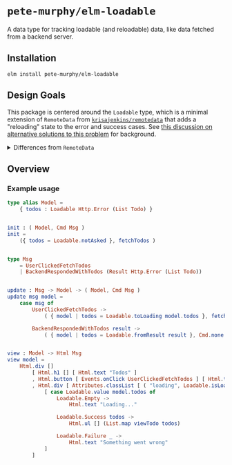 <!-- {{REPLACE ALL THE SECTIONS SURROUNDED BY DOUBLE `{}`'s }}

{{Set the description of your github project to the following format

{{TAGLINE}} {{LINK-TO-PACKAGE}}

Example:

Create styles that don't mysteriously break! http://package.elm-lang.org/packages/mdgriffith/stylish-elephants/latest

}} -->

# `pete-murphy/elm-loadable`

<!-- {{Copy Paste badge from Travis here.

See the [elm-test Github page](https://github.com/elm-community/elm-test) for instructions on how to set up Travis with an Elm project.
}}

{{
Example:
[![Build Status](https://travis-ci.org/dillonkearns/graphqelm.svg?branch=master)](https://travis-ci.org/dillonkearns/graphqelm) }} -->

A data type for tracking loadable (and reloadable) data, like data fetched from a backend server.

<!-- {{Replace link below with the simplest meaningful demo of your Elm package on https://ellie-app.com/ }}

See an [example in action on Ellie]({{YOUR LINK HERE}}). -->

<!-- See more end-to-end example code in the `examples/` folder. -->

## Installation

```
elm install pete-murphy/elm-loadable
```

## Design Goals

This package is centered around the `Loadable` type, which is a minimal extension of `RemoteData` from [`krisajenkins/remotedata`](https://package.elm-lang.org/packages/krisajenkins/remotedata/latest) that adds a "reloading" state to the error and success cases. See [this discussion on alternative solutions to this problem](https://github.com/krisajenkins/remotedata/issues/9) for background.

<details><summary>Differences from <code>RemoteData</code></summary>

`RemoteData e a` is a sum type defined as

```elm
type RemoteData e a
    = NotAsked
    | Loading
    | Failure e
    | Success a
```

As the "sum type" name implies, we can think of this type as having $$2 + e + a$$ inhabitants (see [_The algebra (and calculus!) of algebraic data types_](https://codewords.recurse.com/issues/three/algebra-and-calculus-of-algebraic-data-types)). Under this lens, `Loadable e a` is a _product of sums_ represented internally as

```elm
type Value e a
    = Empty
    | Failure e
    | Success a
```

with a `loading : Boolean` added to all cases. Expressed algebraically, `Value` is $$1 + e + a$$ (very similar to `RemoteData`) and `Loadable` is the product of that sum _and_ `Bool`'s 2 inhabitants: $$2 \times (1 + e + a)$$ or $$2 + 2e + 2a$$ (compare to `RemoteData`'s $$2 + e + a$$).

You can losslessly convert from `RemoteData` to `Loadable`

```elm
remoteDataToLoadable : RemoteData e a -> Loadable e a
remoteDataToLoadable remoteData =
    case remoteData of
        RemoteData.NotAsked ->
            Loadable.notAsked

        RemoteData.Loading ->
            Loadable.loading

        RemoteData.Success a ->
            Loadable.succeed a

        RemoteData.Failure e ->
            Loadable.fail e
```

Going the other direction just means discarding the loading state in the success & error cases.

```elm
loadableToRemoteData : Loadable e a -> RemoteData e a
loadableToRemoteData loadable =
    case ( Loadable.value loadable, Loadable.isLoading loadable ) of
        ( Loadable.Empty, False ) ->
            RemoteData.NotAsked

        ( Loadable.Empty, True ) ->
            RemoteData.Loading

        ( Loadable.Success a, _ ) ->
            RemoteData.Success a

        ( Loadable.Failure e, _ ) ->
            RemoteData.Failure e
```

</details>

## Overview

### Example usage

```elm
type alias Model =
    { todos : Loadable Http.Error (List Todo) }


init : ( Model, Cmd Msg )
init =
    ({ todos = Loadable.notAsked }, fetchTodos )


type Msg
    = UserClickedFetchTodos
    | BackendRespondedWithTodos (Result Http.Error (List Todo))


update : Msg -> Model -> ( Model, Cmd Msg )
update msg model =
    case msg of
        UserClickedFetchTodos ->
            ( { model | todos = Loadable.toLoading model.todos }, fetchTodos )

        BackendRespondedWithTodos result ->
            ( { model | todos = Loadable.fromResult result }, Cmd.none )


view : Model -> Html Msg
view model =
    Html.div []
        [ Html.h1 [] [ Html.text "Todos" ]
        , Html.button [ Events.onClick UserClickedFetchTodos ] [ Html.text "Fetch Todos" ]
        , Html.div [ Attributes.classList [ ( "loading", Loadable.isLoading model.todos ) ] ]
            [ case Loadable.value model.todos of
                Loadable.Empty ->
                    Html.text "Loading..."

                Loadable.Success todos ->
                    Html.ul [] (List.map viewTodo todos)

                Loadable.Failure _ ->
                    Html.text "Something went wrong"
            ]
        ]
```

<!-- - Link to a live [Ellie](https://ellie-app.com/) Demo -->

<!-- ## Usage -->

<!-- {{Any setup instructions like how to hook the package code into the user's `update`/`init` functions. Or any scripts to run to do code generation, etc.}} -->

<!-- ## Learning Resources -->

<!-- Ask for help on the [Elm Slack](https://elm-lang.org/community/slack) in the #{{relevant-channel-name}}. {{It's nice to add a friendly word of encouragement to make users feel welcome to ask questions here.}}

{{Link to FAQ section or markdown file}}

{{Any other relevant blog posts, youtube videos, gitbooks, etc.
Here's a [nice example from the style-elements package](https://github.com/mdgriffith/style-elements/#resources-to-get-you-started)
}} -->
